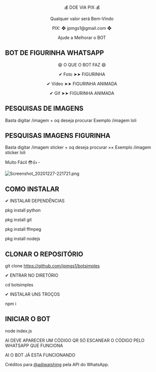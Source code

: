 <p align="center"> 💰 DOE VIA PIX 💰 </p> 
<p align="center"> Qualquer valor será Bem-Vindo </p>
<p align="center"> PIX: ❖ jpmgs1@gmail.com ❖ </p>
<p align="center"> Ajude a Melhorar o BOT </p>

## BOT DE FIGURINHA WHATSAPP 

<p align="center">😄 O QUE O BOT FAZ 😄

<p align="center">✔ Foto ➤➤ FIGURINHA</p>
<p align="center">✔ Vídeo ➤➤ FIGURINHA ANIMADA</p>
<p align="center">✔ Gif ➤➤ FIGURINHA ANIMADA</p>

## PESQUISAS DE IMAGENS  

Basta digitar /imagem + oq deseja procurar 
 Exemplo /imagem loli

## PESQUISAS IMAGENS FIGURINHA

Basta digitar /imagem sticker + oq deseja procurar ××
 Exemplo /imagem sticker loli

   Muito Fácil 😳👍 - 
 


![Screenshot_20201227-221721.png](https://github.com/jpmgs1/botsimples/blob/main/exemplo.png)


## COMO INSTALAR 

✔ INSTALAR DEPENDÊNCIAS

pkg install python

pkg install git

pkg install ffmpeg

pkg install nodejs

## CLONAR O REPOSITÓRIO

git clone https://github.com/jpmgs1/botsimples

✔ ENTRAR NO DIRETÓRIO

cd botsimples

✔ INSTALAR UNS TROÇOS

npm i

## INICIAR O BOT

node index.js

AI DEVE APARECER UM CÓDIGO QR SÓ ESCANEAR O CÓDIGO PELO WHATSAPP QUE FUNCIONA

   AI O BOT JÁ ESTA FUNCIONANDO

Créditos para [@adiwajshing](https://github.com/adiwajshing/) pela API do WhatsApp. 
